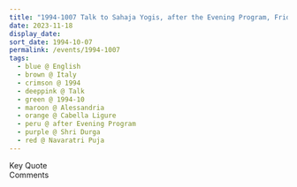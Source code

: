 ```yaml
---
title: "1994-1007 Talk to Sahaja Yogis, after the Evening Program, Friday before Navarātri Pūjā (4th Day), Tent, Cabella Ligure, Alessandria, Italy"
date: 2023-11-18
display_date: 
sort_date: 1994-10-07
permalink: /events/1994-1007
tags:
  - blue @ English
  - brown @ Italy
  - crimson @ 1994
  - deeppink @ Talk
  - green @ 1994-10
  - maroon @ Alessandria
  - orange @ Cabella Ligure
  - peru @ after Evening Program
  - purple @ Shri Durga
  - red @ Navaratri Puja
---
```


<wave-list>
  <list-title color="green" width="75">Key Quote</list-title>
  <list-item color="BlanchedAlmond"  width="200"></list-item>
  <list-item color="Lavender"></list-item>
  <list-item color="BlanchedAlmond"></list-item>
</wave-list>

<br>

<wave-list>
  <list-title color="green" width="75">Comments</list-title>
  <list-item color="BlanchedAlmond"  width="200"></list-item>
  <list-item color="Lavender"></list-item>
  <list-item color="BlanchedAlmond"></list-item>
</wave-list>